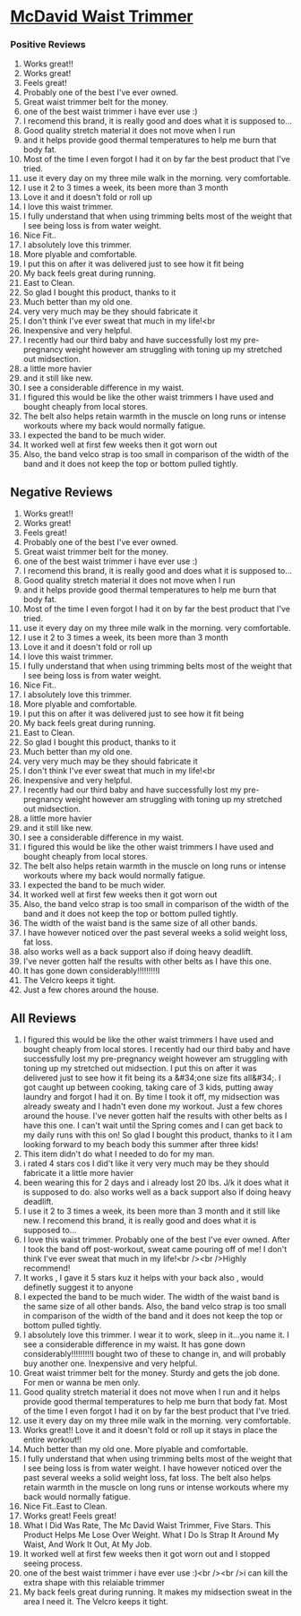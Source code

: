 # [McDavid Waist Trimmer](https://products.checkmycream.com/products/McDavid-Waist-Trimmer.html)

### Positive Reviews

<ol>
      <li>Works great!!</li>
      <li>Works great!</li>
      <li>Feels great!</li>
      <li>Probably one of the best I&#x27;ve ever owned.</li>
      <li>Great waist trimmer belt for the money.</li>
      <li>one of the best waist trimmer i have ever use :)</li>
      <li>I recomend this brand, it is really good and does what it is supposed to...</li>
      <li>Good quality stretch material it does not move when I run</li>
      <li>and it helps provide good thermal temperatures to help me burn that body fat.</li>
      <li>Most of the time I even forgot I had it on by far the best product that I&#x27;ve tried.</li>
      <li>use it every day on my three mile walk in the morning.  very comfortable.</li>
      <li>I use it 2 to 3 times a week, its been more than 3 month</li>
      <li>Love it and it doesn&#x27;t fold or roll up</li>
      <li>I love this waist trimmer.</li>
      <li>I fully understand that when using trimming belts most of the weight that I see being loss is from water weight.  </li>
      <li>Nice Fit..</li>
      <li>I absolutely love this trimmer.  </li>
      <li>More plyable and comfortable.</li>
      <li>I put this on after it was delivered just to see how it fit being</li>
      <li>My back feels great during running.</li>
      <li>East to Clean.</li>
      <li>So glad I bought this product, thanks to it</li>
      <li>Much better than my old one.  </li>
      <li>very very much may be they should fabricate it</li>
      <li>I don&#x27;t think I&#x27;ve ever sweat that much in my life!&lt;br</li>
      <li>Inexpensive and very helpful.</li>
      <li>I recently had our third baby and have successfully lost my pre-pregnancy weight however am struggling with toning up my stretched out midsection.</li>
      <li>a little more havier</li>
      <li>and it still like new.</li>
      <li>I see a considerable difference in my waist.  </li>
      <li>I figured this would be like the other waist trimmers I have used and bought cheaply from local stores.</li>
      <li>The belt also helps retain warmth in the muscle on long runs or intense workouts where my back would normally fatigue.</li>
      <li>I expected the band to be much wider.  </li>
      <li>It worked well at first few weeks then it got worn out</li>
      <li>Also, the band velco strap is too small in comparison of the width of the band and it does not keep the top or bottom pulled tightly.</li>
</ol>


<h2>Negative Reviews</h2>
<ol>
<li> Works great!!</li>
<li> Works great!</li>
<li> Feels great!</li>
<li> Probably one of the best I&#x27;ve ever owned.</li>
<li> Great waist trimmer belt for the money.</li>
<li> one of the best waist trimmer i have ever use :)</li>
<li> I recomend this brand, it is really good and does what it is supposed to...</li>
<li> Good quality stretch material it does not move when I run</li>
<li> and it helps provide good thermal temperatures to help me burn that body fat.</li>
<li> Most of the time I even forgot I had it on by far the best product that I&#x27;ve tried.</li>
<li> use it every day on my three mile walk in the morning.  very comfortable.</li>
<li> I use it 2 to 3 times a week, its been more than 3 month</li>
<li> Love it and it doesn&#x27;t fold or roll up</li>
<li> I love this waist trimmer.</li>
<li> I fully understand that when using trimming belts most of the weight that I see being loss is from water weight.  </li>
<li> Nice Fit..</li>
<li> I absolutely love this trimmer.  </li>
<li> More plyable and comfortable.</li>
<li> I put this on after it was delivered just to see how it fit being</li>
<li> My back feels great during running.</li>
<li> East to Clean.</li>
<li> So glad I bought this product, thanks to it</li>
<li> Much better than my old one.  </li>
<li> very very much may be they should fabricate it</li>
<li> I don&#x27;t think I&#x27;ve ever sweat that much in my life!&lt;br</li>
<li> Inexpensive and very helpful.</li>
<li> I recently had our third baby and have successfully lost my pre-pregnancy weight however am struggling with toning up my stretched out midsection.</li>
<li> a little more havier</li>
<li> and it still like new.</li>
<li> I see a considerable difference in my waist.  </li>
<li> I figured this would be like the other waist trimmers I have used and bought cheaply from local stores.</li>
<li> The belt also helps retain warmth in the muscle on long runs or intense workouts where my back would normally fatigue.</li>
<li> I expected the band to be much wider.  </li>
<li> It worked well at first few weeks then it got worn out</li>
<li> Also, the band velco strap is too small in comparison of the width of the band and it does not keep the top or bottom pulled tightly.</li>
<li> The width of the waist band is the same size of all other bands.  </li>
<li> I have however noticed over the past several weeks a solid weight loss, fat loss.  </li>
<li> also works well as a back support also if doing heavy deadlift.</li>
<li> I&#x27;ve never gotten half the results with other belts as I have this one.</li>
<li> It has gone down considerably!!!!!!!!!I</li>
<li> The Velcro keeps it tight.</li>
<li> Just a few chores around the house.</li>
</ol>

<h2>All Reviews</h2>

<ol>
    <li> I figured this would be like the other waist trimmers I have used and bought cheaply from local stores. I recently had our third baby and have successfully lost my pre-pregnancy weight however am struggling with toning up my stretched out midsection. I put this on after it was delivered just to see how it fit being its a &amp;#34;one size fits all&amp;#34;. I got caught up between cooking, taking care of 3 kids, putting away laundry and forgot I had it on. By time I took it off, my midsection was already sweaty and I hadn&#x27;t even done my workout. Just a few chores around the house. I&#x27;ve never gotten half the results with other belts as I have this one. I can&#x27;t wait until the Spring comes and I can get back to my daily runs with this on! So glad I bought this product, thanks to it I am looking forward to my beach body this summer after three kids!</li>
    <li> This item didn&#x27;t do what I needed to do for my man.</li>
    <li> i rated 4 stars cos I did&#x27;t like it very very much may be they should fabricate it a little more havier</li>
    <li> been wearing this for 2 days and i already lost 20 lbs. J/k it does what it is supposed to do. also works well as a back support also if doing heavy deadlift.</li>
    <li> I use it 2 to 3 times a week, its been more than 3 month and it still like new. I recomend this brand, it is really good and does what it is supposed to...</li>
    <li> I love this waist trimmer. Probably one of the best I&#x27;ve ever owned. After I took the band off post-workout, sweat came pouring off of me! I don&#x27;t think I&#x27;ve ever sweat that much in my life!&lt;br /&gt;&lt;br /&gt;Highly recommend!</li>
    <li> It works , I gave it 5 stars kuz it helps with your back also , would definetly suggest it to anyone</li>
    <li> I expected the band to be much wider.  The width of the waist band is the same size of all other bands.  Also, the band velco strap is too small in comparison of the width of the band and it does not keep the top or bottom pulled tightly.</li>
    <li> I absolutely love this trimmer.  I wear it to work, sleep in it...you name it.  I see a considerable difference in my waist.  It has gone down considerably!!!!!!!!!I bought two of these to change in, and will probably buy another one.  Inexpensive and very helpful.</li>
    <li> Great waist trimmer belt for the money. Sturdy and gets the job done.  For men or wanna be men only.</li>
    <li> Good quality stretch material it does not move when I run and it helps provide good thermal temperatures to help me burn that body fat. Most of the time I even forgot I had it on by far the best product that I&#x27;ve tried.</li>
    <li> use it every day on my three mile walk in the morning.  very comfortable.</li>
    <li> Works great!! Love it and it doesn&#x27;t fold or roll up it stays in place the entire workout!!</li>
    <li> Much better than my old one.  More plyable and comfortable.</li>
    <li> I fully understand that when using trimming belts most of the weight that I see being loss is from water weight.  I have however noticed over the past several weeks a solid weight loss, fat loss.  The belt also helps retain warmth in the muscle on long runs or intense workouts where my back would normally fatigue.</li>
    <li> Nice Fit..East to Clean.</li>
    <li> Works great! Feels great!</li>
    <li> What I Did Was Rate, The Mc David Waist Trimmer, Five Stars. This Product Helps Me Lose Over Weight. What I Do Is Strap It Around My Waist, And Work It Out, At My Job.</li>
    <li> It worked well at first few weeks then it got worn out and I stopped seeing process.</li>
    <li> one of the best waist trimmer i have ever use :)&lt;br /&gt;&lt;br /&gt;i can kill the extra shape with this relaiable trimmer</li>
    <li> My back feels great during running. It makes my midsection sweat in the area I need it. The Velcro keeps it tight.</li>
</ol>




